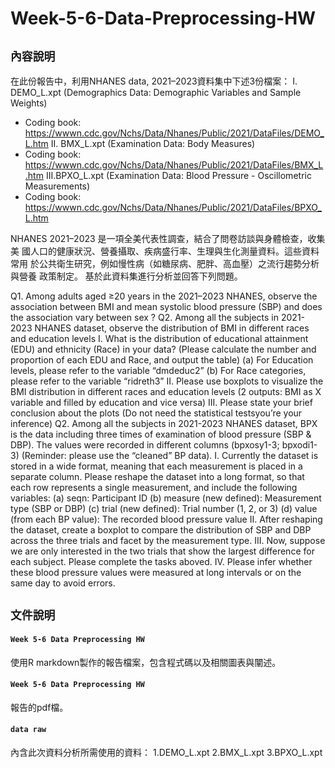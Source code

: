 # Week-5-6-Data-Preprocessing-HW

## `內容說明`

在此份報告中，利用NHANES data, 2021–2023資料集中下述3份檔案：
I.	DEMO_L.xpt (Demographics Data: Demographic Variables and Sample Weights)
-	Coding book: https://wwwn.cdc.gov/Nchs/Data/Nhanes/Public/2021/DataFiles/DEMO_L.htm
II.	BMX_L.xpt (Examination Data: Body Measures)
-	Coding book: https://wwwn.cdc.gov/Nchs/Data/Nhanes/Public/2021/DataFiles/BMX_L.htm 
III.BPXO_L.xpt (Examination Data: Blood Pressure - Oscillometric Measurements)
-	Coding book: https://wwwn.cdc.gov/Nchs/Data/Nhanes/Public/2021/DataFiles/BPXO_L.htm

NHANES 2021–2023 是一項全美代表性調查，結合了問卷訪談與身體檢查，收集美
國人口的健康狀況、營養攝取、疾病盛行率、生理與生化測量資料。這些資料常用
於公共衛生研究，例如慢性病（如糖尿病、肥胖、高血壓）之流行趨勢分析與營養
政策制定。 
基於此資料集進行分析並回答下列問題。 

Q1. Among adults aged ≥20 years in the 2021–2023 NHANES, observe the 
association between BMI and mean systolic blood pressure (SBP) and does the 
association vary between sex ? 
Q2. Among all the subjects in 2021-2023 NHANES dataset, observe the distribution 
of BMI in different races and education levels 
I. 
What is the distribution of educational attainment (EDU) and ethnicity (Race) 
in your data? (Please calculate the number and proportion of each EDU and 
Race, and output the table) 
(a) For Education levels, please refer to the variable “dmdeduc2” 
(b) For Race categories, please refer to the variable “ridreth3” 
II. Please use boxplots to visualize the BMI distribution in different races and 
education levels (2 outputs: BMI as X variable and filled by education and 
vice versa) 
III. Please state your brief conclusion about the plots (Do not need the 
statistical testsyou’re your inference) 
Q2. Among all the subjects in 2021-2023 NHANES dataset, BPX is the data including 
three times of examination of blood pressure (SBP & DBP). The values were 
recorded in different columns (bpxosy1-3; bpxodi1-3) (Reminder: please use the 
“cleaned” BP data). 
I. 
Currently the dataset is stored in a wide format, meaning that each 
measurement is placed in a separate column. Please reshape the dataset 
into a long format, so that each row represents a single measurement, and 
include the following variables: 
(a) seqn: Participant ID 
(b) measure (new defined): Measurement type (SBP or DBP) 
(c) trial (new defined): Trial number (1, 2, or 3) 
(d) value (from each BP value): The recorded blood pressure value 
II. After reshaping the dataset, create a boxplot to compare the distribution of 
SBP and DBP across the three trials and facet by the measurement type. 
III. Now, suppose we are only interested in the two trials that show the largest 
difference for each subject. Please complete the tasks aboved. 
IV. Please infer whether these blood pressure values were measured at long 
intervals or on the same day to avoid errors.

## `文件說明`

#### `Week 5-6 Data Preprocessing HW`
使用R markdown製作的報告檔案，包含程式碼以及相關圖表與闡述。

#### `Week 5-6 Data Preprocessing HW`
報告的pdf檔。

#### `data raw`
內含此次資料分析所需使用的資料：
1.DEMO_L.xpt
2.BMX_L.xpt
3.BPXO_L.xpt

